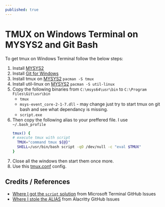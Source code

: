 ```yaml
---
published: true
---
```


# TMUX on Windows Terminal on MYSYS2 and Git Bash

To get tmux on Windows Terminal follow the below steps:

1. Install [MYSYS2](https://www.msys2.org/)
2. Install [Git for Windows](https://gitforwindows.org/)
3. Install tmux on [MYSYS2](https://packages.msys2.org/package/tmux?repo=msys&variant=x86_64) `pacman -S tmux`
4. Install util-linux on [MYSYS2](https://packages.msys2.org/package/util-linux?repo=msys&variant=x86_64) `pacman -S util-linux`
5. Copy the following binaries from `C:\msys64\usr\bin` to `C:\Program Files\Git\usr\bin`
   * `tmux`
   * `msys-event_core-2-1-7.dll` - may change just try to start tmux on git bash and see what dependancy is missing.
   * `script.exe`
6. Then copy the following alias to your preffered file. I use `~/.bash_profile`
   ```.bash
   tmux() {
   # execute tmux with script
     TMUX="command tmux ${@}"
     SHELL=/usr/bin/bash script -qO /dev/null -c "eval $TMUX"
   }
   ```
7. Close all the windows then start them once more.
8. Use this [tmux.conf](https://github.com/iAmG-r00t/dotfiles/blob/master/server/tmux.conf) config.

## Credits / References

- [Where I got the `script` solution](https://github.com/microsoft/terminal/issues/5132#issuecomment-1820073875)  from Microsoft Terminal GitHub Issues
- [Where I stole the ALIAS](https://github.com/alacritty/alacritty/issues/1687#issuecomment-1119979280) from Alacritty GitHub Issues
